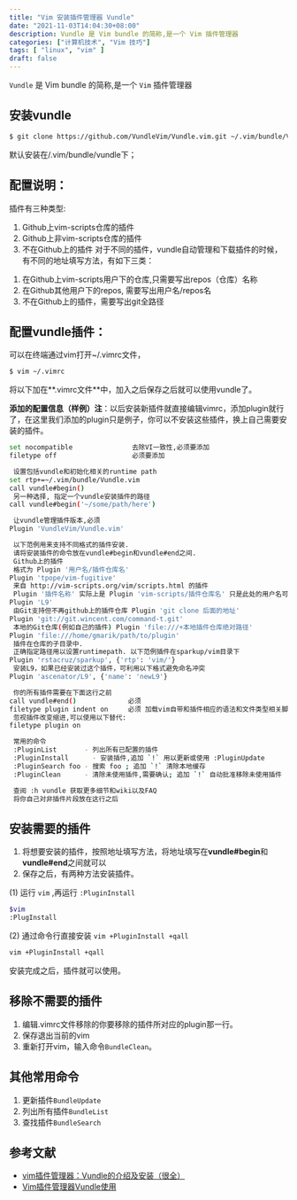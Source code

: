```yaml
---
title: "Vim 安装插件管理器 Vundle"
date: "2021-11-03T14:04:30+08:00"
description: Vundle 是 Vim bundle 的简称,是一个 Vim 插件管理器
categories: ["计算机技术", "Vim 技巧"]
tags: [ "linux", "vim" ]
draft: false
---
```


`Vundle` 是 Vim bundle 的简称,是一个 `Vim` 插件管理器

## 安装vundle

```bash
$ git clone https://github.com/VundleVim/Vundle.vim.git ~/.vim/bundle/Vundle.vim
```

默认安装在/.vim/bundle/vundle下；

## 配置说明：

插件有三种类型:

1. Github上vim-scripts仓库的插件
2. Github上非vim-scripts仓库的插件
3. 不在Github上的插件
对于不同的插件，vundle自动管理和下载插件的时候，有不同的地址填写方法，有如下三类：
1) 在Github上vim-scripts用户下的仓库,只需要写出repos（仓库）名称
2) 在Github其他用户下的repos, 需要写出用户名/repos名
3) 不在Github上的插件，需要写出git全路径

## **配置vundle插件：**

可以在终端通过vim打开~/.vimrc文件，

```bash
$ vim ~/.vimrc
```

将以下加在**.vimrc文件**中，加入之后保存之后就可以使用vundle了。

**添加的配置信息（样例）注**：以后安装新插件就直接编辑vimrc，添加plugin就行了，在这里我们添加的plugin只是例子，你可以不安装这些插件，换上自己需要安装的插件。

```bash
set nocompatible               去除VI一致性,必须要添加
filetype off                   必须要添加

 设置包括vundle和初始化相关的runtime path
set rtp+=~/.vim/bundle/Vundle.vim
call vundle#begin()
 另一种选择, 指定一个vundle安装插件的路径
call vundle#begin('~/some/path/here')

 让vundle管理插件版本,必须
Plugin 'VundleVim/Vundle.vim'

 以下范例用来支持不同格式的插件安装.
 请将安装插件的命令放在vundle#begin和vundle#end之间.
 Github上的插件
 格式为 Plugin '用户名/插件仓库名'
Plugin 'tpope/vim-fugitive'
 来自 http://vim-scripts.org/vim/scripts.html 的插件
 Plugin '插件名称' 实际上是 Plugin 'vim-scripts/插件仓库名' 只是此处的用户名可以省略
Plugin 'L9'
 由Git支持但不再github上的插件仓库 Plugin 'git clone 后面的地址'
Plugin 'git://git.wincent.com/command-t.git'
 本地的Git仓库(例如自己的插件) Plugin 'file:///+本地插件仓库绝对路径'
Plugin 'file:///home/gmarik/path/to/plugin'
 插件在仓库的子目录中.
 正确指定路径用以设置runtimepath. 以下范例插件在sparkup/vim目录下
Plugin 'rstacruz/sparkup', {'rtp': 'vim/'}
 安装L9，如果已经安装过这个插件，可利用以下格式避免命名冲突
Plugin 'ascenator/L9', {'name': 'newL9'}

 你的所有插件需要在下面这行之前
call vundle#end()             必须
filetype plugin indent on     必须 加载vim自带和插件相应的语法和文件类型相关脚本
 忽视插件改变缩进,可以使用以下替代:
filetype plugin on

 常用的命令
 :PluginList       - 列出所有已配置的插件
 :PluginInstall  	 - 安装插件,追加 `!` 用以更新或使用 :PluginUpdate
 :PluginSearch foo - 搜索 foo ; 追加 `!` 清除本地缓存
 :PluginClean      - 清除未使用插件,需要确认; 追加 `!` 自动批准移除未使用插件

 查阅 :h vundle 获取更多细节和wiki以及FAQ
 将你自己对非插件片段放在这行之后
```

## 安装需要的插件

1. 将想要安装的插件，按照地址填写方法，将地址填写在**vundle#begin**和**vundle#end**之间就可以
2. 保存之后，有两种方法安装插件。

(1) 运行 `vim` ,再运行 `:PluginInstall`

```bash
$vim
:PlugInstall
```

(2) 通过命令行直接安装 `vim +PluginInstall +qall`

```bash
vim +PluginInstall +qall
```

安装完成之后，插件就可以使用。

## **移除不需要的插件**

1. 编辑.vimrc文件移除的你要移除的插件所对应的plugin那一行。
2. 保存退出当前的vim
3. 重新打开vim，输入命令`BundleClean`。

## **其他常用命令**

1. 更新插件`BundleUpdate`
2. 列出所有插件`BundleList`
3. 查找插件`BundleSearch`

## 参考文献

- [vim插件管理器：Vundle的介绍及安装（很全）](https://blog.csdn.net/zhangpower1993/article/details/52184581)
- [Vim插件管理器Vundle使用](https://www.jianshu.com/p/544f7151d3e4)
